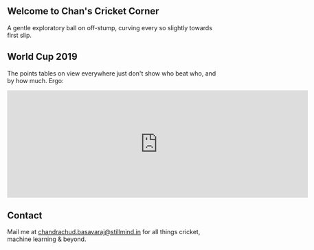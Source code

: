 ## Welcome to Chan's Cricket Corner

A gentle exploratory ball on off-stump, curving every so slightly towards first slip.

## World Cup 2019

The points tables on view everywhere just don't show who beat who, and by how much. Ergo:

<iframe width="700" height="250" frameborder="0" scrolling="no" src="https://onedrive.live.com/embed?resid=5C0EC213C00B69B0%21110&authkey=%21AJV8aSJxLHMzptE&em=2&wdAllowInteractivity=False&Item='main'!D46%3AP56&wdHideGridlines=True&wdInConfigurator=True"></iframe>

## Contact

Mail me at [chandrachud.basavaraj@stillmind.in](mailto:chandrachud.basavaraj@stillmind.in) for all things cricket, machine learning & beyond.
